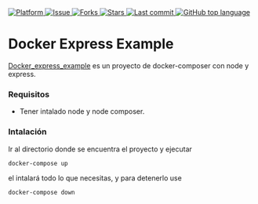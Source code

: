  <a href="https://nodejs.org/">  
    <img src="https://img.shields.io/badge/platform-Node_Compose-green.svg"  
      alt="Platform" />  
  </a> 
    <a href="https://github.com/josorio9111/docker_express_example_1/issues">  
    <img src="https://img.shields.io/github/issues/josorio9111/docker_express_example_1"  
      alt="Issue" />  
  </a> 
   <a href="https://github.com/josorio9111/docker_express_example_1/network ">  
    <img src="https://img.shields.io/github/forks/josorio9111/docker_express_example_1"  
      alt="Forks" />  
  </a> 
  <a href="https://github.com/josorio9111/docker_express_example_1/stargazers">  
    <img src="https://img.shields.io/github/stars/josorio9111/docker_express_example_1"  
      alt="Stars" />  
  </a>
  <a href="https://github.com/josorio9111/docker_express_example_1/commits">
   <img src="https://img.shields.io/github/last-commit/josorio9111/docker_express_example_1" alt="Last commit" />
  </a>
  <a href="https://github.com/josorio9111/docker_express_example_1/search?l=javascript">
   <img alt="GitHub top language" src="https://img.shields.io/github/languages/top/josorio9111/docker_express_example_1">
  </a>
  

# Docker Express Example
[Docker_express_example](https://img.shields.io/github/stars/josorio9111/docker_express_example_1) es un proyecto de docker-composer con node y  express.

### Requisitos
- Tener intalado node y node composer.

### Intalación
Ir al directorio donde se encuentra el proyecto y ejecutar

`docker-compose up`

el intalará todo lo que necesitas, 
y para detenerlo use 

`docker-compose down` 
